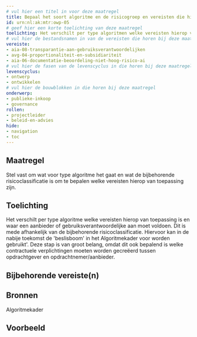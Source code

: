 ```yaml
---
# vul hier een titel in voor deze maatregel
title: Bepaal het soort algoritme en de risicogroep en vereisten die hierbij horen
id: urn:nl:ak:mtr:owp-05
# geef hier een korte toelichting van deze maatregel
toelichting: Het verschilt per type algoritmen welke vereisten hierop van toepassing zijn en waar een aanbieder of gebruiksverantwoordelijke aan moet voldoen. Dit is mede afhankelijk van de bijbehorende risicoclassificatie.  
# vul hier de bestandsnamen in van de vereisten die horen bij deze maatregel
vereiste: 
- aia-08-transparantie-aan-gebruiksverantwoordelijken
- avg-04-proportionaliteit-en-subsidiariteit
- aia-06-documentatie-beoordeling-niet-hoog-risico-ai
# vul hier de fasen van de levenscyclus in die horen bij deze maatregel
levenscyclus: 
- ontwerp
- ontwikkelen
# vul hier de bouwblokken in die horen bij deze maatregel
onderwerp: 
- publieke-inkoop
- governance
rollen:
- projectleider
- beleid-en-advies
hide:
- navigation
- toc
---
```


<!-- Let op! onderstaande regel met 'tags' niet weghalen! Deze maakt automatisch de knopjes op basis van de metadata  -->
<!-- tags -->

## Maatregel
<!-- Vul hier een omschrijving in van wat deze maatregel inhoudt. -->
Stel vast om wat voor type algoritme het gaat en wat de bijbehorende risicoclassificatie is om te bepalen welke vereisten hierop van toepassing zijn.

## Toelichting
<!-- Geef hier een toelichting van deze maatregel -->
Het verschilt per type algoritme welke vereisten hierop van toepassing is en waar een aanbieder of gebruiksverantwoordelijke aan moet voldoen. 
Dit is mede afhankelijk van de bijbehorende risicoclassificatie. 
Hiervoor kan in de nabije toekomst de 'beslisboom' in het Algoritmekader voor worden gebruikt'. 
Deze stap is van groot belang, omdat dit ook bepalend is welke contractuele verplichtingen moeten worden gecreëerd tussen opdrachtgever en opdrachtnemer/aanbieder. 

## Bijbehorende vereiste(n)
<!-- Hier volgt een lijst met vereisten op basis van de in de metadata ingevulde vereiste -->

<!-- Let op! onderstaande regel met 'list_vereisten_on_maatregelen_page' niet weghalen! Deze maakt automatisch een lijst van bijbehorende verseisten op basis van de metadata  -->
<!-- list_vereisten_on_maatregelen_page -->

## Bronnen 
<!-- Vul hier de relevante bronnen in voor deze maatregel -->
Algoritmekader

## Voorbeeld
<!-- Voeg hier een voorbeeld toe, door er bijvoorbeeld naar te verwijzen -->
